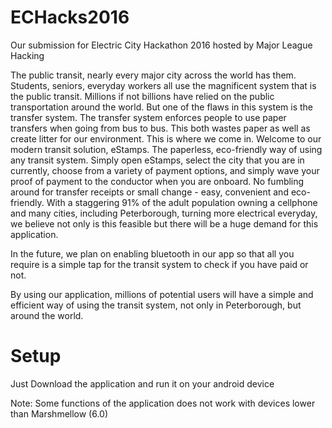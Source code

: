 # ECHacks2016
Our submission for Electric City Hackathon 2016 hosted by Major League Hacking

The public transit, nearly every major city across the world has them. Students, seniors, everyday workers all use the magnificent system that is the public transit. Millions if not billions have relied on the public transportation around the world. But one of the flaws in this system is the transfer system. The transfer system enforces people to use paper transfers when going from bus to bus. This both wastes paper as well as create litter for our environment. This is where we come in. Welcome to our modern transit solution, eStamps. The paperless, eco-friendly way of using any transit system. Simply open eStamps, select the city that you are in currently, choose from a variety of payment options, and simply wave your proof of payment to the conductor when you are onboard. No fumbling around for transfer receipts or small change - easy, convenient and eco-friendly. With a staggering 91% of the adult population owning a cellphone and many cities, including Peterborough, turning more electrical everyday, we believe not only is this feasible but there will be a huge demand for this application. 

In the future, we plan on enabling bluetooth in our app so that all you require is a simple tap for the transit system to check if you have paid or not.

By using our application, millions of potential users will have a simple and efficient way of using the transit system, not only in Peterborough, but around the world. 

# Setup
Just Download the application and run it on your android device

Note: Some functions of the application does not work with devices lower than Marshmellow (6.0)
